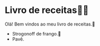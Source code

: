 # Livro de receitas:woman_cook:

Olá! Bem vindos ao meu livro de receitas.:wave:

- Strogonoff de frango.:chicken:
- Pavê.
